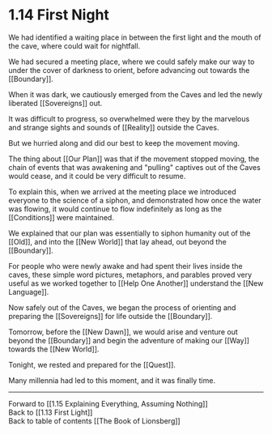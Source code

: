 # 1.14 First Night
We had identified a waiting place in between the first light and the mouth of the cave, where could wait for nightfall.  

We had secured a meeting place, where we could safely make our way to under the cover of darkness to orient, before advancing out towards the [[Boundary]].  

When it was dark, we cautiously emerged from the Caves and led the newly liberated [[Sovereigns]] out.  

It was difficult to progress, so overwhelmed were they by the marvelous and strange sights and sounds of [[Reality]] outside the Caves.  

But we hurried along and did our best to keep the movement moving.  

The thing about [[Our Plan]] was that if the movement stopped moving, the chain of events that was awakening and "pulling" captives out of the Caves would cease, and it could be very difficult to resume.  

To explain this, when we arrived at the meeting place we introduced everyone to the science of a siphon, and demonstrated how once the water was flowing, it would continue to flow indefinitely as long as the [[Conditions]] were maintained.  

We explained that our plan was essentially to siphon humanity out of the [[Old]], and into the [[New World]] that lay ahead, out beyond the [[Boundary]].  

For people who were newly awake and had spent their lives inside the caves, these simple word pictures, metaphors, and parables proved very useful as we worked together to [[Help One Another]] understand the [[New Language]].  

Now safely out of the Caves, we began the process of orienting and preparing the [[Sovereigns]] for life outside the [[Boundary]].  

Tomorrow, before the [[New Dawn]], we would arise and venture out beyond the [[Boundary]] and begin the adventure of making our [[Way]] towards the [[New World]].  

Tonight, we rested and prepared for the [[Quest]].  

Many millennia had led to this moment, and it was finally time.  

___

Forward to [[1.15 Explaining Everything, Assuming Nothing]]  
Back to [[1.13 First Light]]  
Back to table of contents [[The Book of Lionsberg]]  